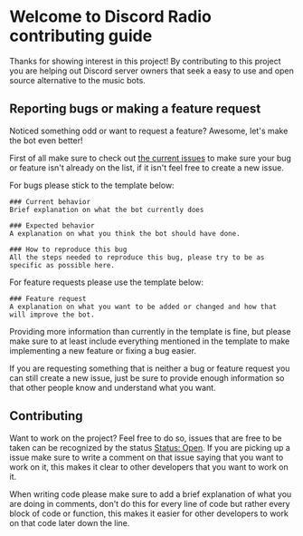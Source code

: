 # Welcome to Discord Radio contributing guide
Thanks for showing interest in this project! By contributing to this project you are helping out Discord server owners that seek a easy to use and open source alternative to the music bots.

## Reporting bugs or making a feature request
Noticed something odd or want to request a feature?
Awesome, let's make the bot even better!

First of all make sure to check out [the current issues](https://github.com/Daanisaanwezig/Discord-Radio/issues) to make sure your bug or feature isn't already on the list, if it isn't feel free to create a new issue.

For bugs please stick to the template below:
```
### Current behavior
Brief explanation on what the bot currently does

### Expected behavior
A explanation on what you think the bot should have done.

### How to reproduce this bug
All the steps needed to reproduce this bug, please try to be as specific as possible here.
```

For feature requests please use the template below:
```
### Feature request
A explanation on what you want to be added or changed and how that will improve the bot.
```

Providing more information than currently in the template is fine, but please make sure to at least include everything mentioned in the template to make implementing a new feature or fixing a bug easier.

If you are requesting something that is neither a bug or feature request you can still create a new issue, just be sure to provide enough information so that other people know and understand what you want.

## Contributing
Want to work on the project? Feel free to do so, issues that are free to be taken can be recognized by the status [Status: Open](https://github.com/Daanisaanwezig/Discord-Radio/labels/Status%3A%20Open).
If you are picking up a issue make sure to write a comment on that issue saying that you want to work on it, this makes it clear to other developers that you want to work on it.

When writing code please make sure to add a brief explanation of what you are doing in comments, don't do this for every line of code but rather every block of code or function, this makes it easier for other developers to work on that code later down the line.

